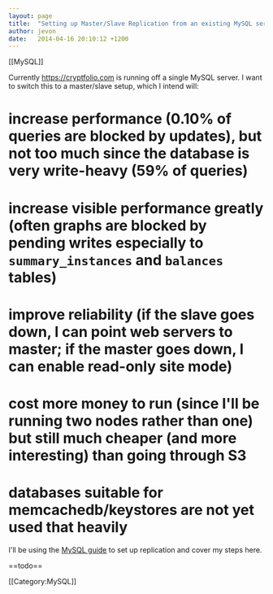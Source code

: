 ```yaml
---
layout: page
title:  "Setting up Master/Slave Replication from an existing MySQL server"
author: jevon
date:   2014-04-16 20:10:12 +1200
---
```


[[MySQL]]

Currently https://cryptfolio.com is running off a single MySQL server. I want to switch this to a master/slave setup, which I intend will:

# increase performance (0.10% of queries are blocked by updates), but not too much since the database is very write-heavy (59% of queries)
# increase visible performance greatly (often graphs are blocked by pending writes especially to `summary_instances` and `balances` tables)
# improve reliability (if the slave goes down, I can point web servers to master; if the master goes down, I can enable read-only site mode)
# cost more money to run (since I'll be running two nodes rather than one) but still much cheaper (and more interesting) than going through S3
# databases suitable for memcachedb/keystores are not yet used that heavily

I'll be using the <a href="http://dev.mysql.com/doc/refman/5.5/en/replication-howto.html">MySQL guide</a> to set up replication and cover my steps here.

==todo==

[[Category:MySQL]]
